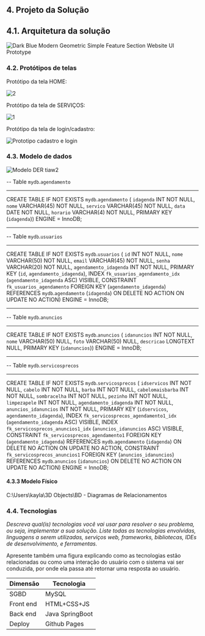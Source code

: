 ## 4. Projeto da Solução

## 4.1. Arquitetura da solução

![Dark Blue Modern Geometric Simple Feature Section Website UI Prototype](https://github.com/ICEI-PUC-Minas-PSG-ADS-TI/psg-ads-2024-1-p2-tiapn-7358-1-01-Afiados-Estilosos/assets/129122228/fb674859-0b2d-4be4-9ef8-865aabf7b54b)

### 4.2. Protótipos de telas

 Protótipo da tela HOME:

 ![2](https://github.com/ICEI-PUC-Minas-PSG-ADS-TI/psg-ads-2024-1-p2-tiapn-7358-1-01-Afiados-Estilosos/assets/129122228/0051c434-f476-4c98-bc40-de97cc41c3bd)

 Protótipo da tela de SERVIÇOS:

 ![1](https://github.com/ICEI-PUC-Minas-PSG-ADS-TI/psg-ads-2024-1-p2-tiapn-7358-1-01-Afiados-Estilosos/assets/129122228/bbdbdc6c-8223-42bd-ba6a-4f8e9dab09cd)

Protótipo da tela de login/cadastro:

![Prototipo cadastro e login](https://github.com/ICEI-PUC-Minas-PSG-ADS-TI/psg-ads-2024-1-p2-tiapn-7358-1-01-Afiados-Estilosos/assets/129122228/d8932b39-80de-483a-b26c-de25e91b10e4)


### 4.3. Modelo de dados


![Modelo DER tiaw2](https://github.com/ICEI-PUC-Minas-PSG-ADS-TI/psg-ads-2024-1-p2-tiapn-7358-1-01-Afiados-Estilosos/assets/129122228/edf35552-3f42-4869-a1d6-702c574dc10d)



-- Table `mydb`.`agendamento`
-- -----------------------------------------------------
CREATE TABLE IF NOT EXISTS `mydb`.`agendamento` (
  `idagenda` INT NOT NULL,
  `nome` VARCHAR(45) NOT NULL,
  `servico` VARCHAR(45) NOT NULL,
  `data` DATE NOT NULL,
  `horario` VARCHAR(4) NOT NULL,
  PRIMARY KEY (`idagenda`))
ENGINE = InnoDB;


-- -----------------------------------------------------
-- Table `mydb`.`usuarios`
-- -----------------------------------------------------
CREATE TABLE IF NOT EXISTS `mydb`.`usuarios` (
  `id` INT NOT NULL,
  `nome` VARCHAR(50) NOT NULL,
  `email` VARCHAR(45) NOT NULL,
  `senha` VARCHAR(20) NOT NULL,
  `agendamento_idagenda` INT NOT NULL,
  PRIMARY KEY (`id`, `agendamento_idagenda`),
  INDEX `fk_usuarios_agendamento_idx` (`agendamento_idagenda` ASC) VISIBLE,
  CONSTRAINT `fk_usuarios_agendamento`
    FOREIGN KEY (`agendamento_idagenda`)
    REFERENCES `mydb`.`agendamento` (`idagenda`)
    ON DELETE NO ACTION
    ON UPDATE NO ACTION)
ENGINE = InnoDB;


-- -----------------------------------------------------
-- Table `mydb`.`anuncios`
-- -----------------------------------------------------
CREATE TABLE IF NOT EXISTS `mydb`.`anuncios` (
  `idanuncios` INT NOT NULL,
  `nome` VARCHAR(50) NULL,
  `foto` VARCHAR(50) NULL,
  `descricao` LONGTEXT NULL,
  PRIMARY KEY (`idanuncios`))
ENGINE = InnoDB;


-- -----------------------------------------------------
-- Table `mydb`.`servicosprecos`
-- -----------------------------------------------------
CREATE TABLE IF NOT EXISTS `mydb`.`servicosprecos` (
  `idservicos` INT NOT NULL,
  `cabelo` INT NOT NULL,
  `barba` INT NOT NULL,
  `cabelomaisbarba` INT NOT NULL,
  `sombracelha` INT NOT NULL,
  `pezinho` INT NOT NULL,
  `limpezapele` INT NOT NULL,
  `agendamento_idagenda` INT NOT NULL,
  `anuncios_idanuncios` INT NOT NULL,
  PRIMARY KEY (`idservicos`, `agendamento_idagenda`),
  INDEX `fk_servicosprecos_agendamento1_idx` (`agendamento_idagenda` ASC) VISIBLE,
  INDEX `fk_servicosprecos_anuncios1_idx` (`anuncios_idanuncios` ASC) VISIBLE,
  CONSTRAINT `fk_servicosprecos_agendamento1`
    FOREIGN KEY (`agendamento_idagenda`)
    REFERENCES `mydb`.`agendamento` (`idagenda`)
    ON DELETE NO ACTION
    ON UPDATE NO ACTION,
  CONSTRAINT `fk_servicosprecos_anuncios1`
    FOREIGN KEY (`anuncios_idanuncios`)
    REFERENCES `mydb`.`anuncios` (`idanuncios`)
    ON DELETE NO ACTION
    ON UPDATE NO ACTION)
ENGINE = InnoDB;


#### 4.3.3 Modelo Físico

C:\Users\kayla\3D Objects\BD - Diagramas de Relacionamentos



### 4.4. Tecnologias

_Descreva qual(is) tecnologias você vai usar para resolver o seu problema, ou seja, implementar a sua solução. Liste todas as tecnologias envolvidas, linguagens a serem utilizadas, serviços web, frameworks, bibliotecas, IDEs de desenvolvimento, e ferramentas._

Apresente também uma figura explicando como as tecnologias estão relacionadas ou como uma interação do usuário com o sistema vai ser conduzida, por onde ela passa até retornar uma resposta ao usuário.


| **Dimensão**   | **Tecnologia**  |
| ---            | ---             |
| SGBD           | MySQL           |
| Front end      | HTML+CSS+JS     |
| Back end       | Java SpringBoot |
| Deploy         | Github Pages    |


